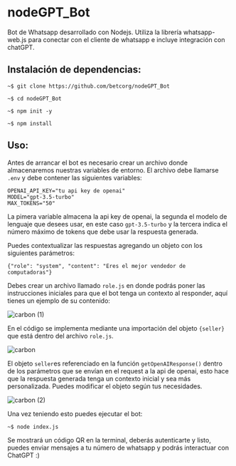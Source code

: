 
# nodeGPT_Bot
Bot de Whatsapp desarrollado con Nodejs. Utiliza la librería whatsapp-web.js para conectar con el cliente de whatsapp e incluye integración con chatGPT.

## Instalación de dependencias:

`~$ git clone https://github.com/betcorg/nodeGPT_Bot`

`~$ cd nodeGPT_Bot`

`~$ npm init -y`

`~$ npm install`

## Uso:

Antes de arrancar el bot es necesario crear un archivo donde almacenaremos nuestras variables de entorno. El archivo debe llamarse `.env` y debe contener las siguientes variables:

    OPENAI_API_KEY="tu api key de openai"
    MODEL="gpt-3.5-turbo"
    MAX_TOKENS="50"

La pimera variable almacena la api key de openai, la segunda el modelo de lenguaje que desees usar, en este caso `gpt-3.5-turbo` y la tercera indica el número máximo de tokens que debe usar la respuesta generada.

Puedes contextualizar las respuestas agregando un objeto con los siguientes parámetros:

    {"role": "system", "content": "Eres el mejor vendedor de computadoras"}

Debes crear un archivo llamado `role.js` en donde podrás poner las instrucciones iniciales para que el bot tenga un contexto al responder, aquí tienes un ejemplo de su contenido:

![carbon (1)](https://github.com/betcorg/nodeGPT_Bot/assets/84089238/087c54b2-715e-4820-ae40-62183a2e35d7)

En el código se implementa mediante una importación del objeto `{seller}` que está dentro del archivo `role.js`.

![carbon](https://github.com/betcorg/nodeGPT_Bot/assets/84089238/04e5691f-1406-45c0-8e11-3eced3f655cb)

El objeto `seller`es referenciado en la función `getOpenAIResponse()` dentro de los parámetros que se envían en el request a la api de openai, esto hace que la respuesta generada tenga un contexto inicial y sea más personalizada.
Puedes modificar el objeto según tus necesidades.

![carbon (2)](https://github.com/betcorg/nodeGPT_Bot/assets/84089238/44336224-4b1e-4d7f-af7a-94f2fec93b11)

Una vez teniendo esto puedes ejecutar el bot:

`~$ node index.js`

Se mostrará un código QR en la terminal, deberás autenticarte y listo, puedes enviar mensajes a tu número de whatsapp y podrás interactuar con ChatGPT :)







